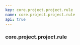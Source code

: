 ```yaml
---
key: core.project.project.rule
name: core.project.project.rule
api: true
---
```


### core.project.project.rule
